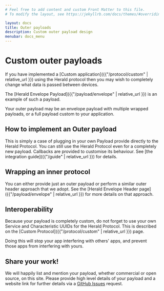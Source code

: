 ```yaml
---
# Feel free to add content and custom Front Matter to this file.
# To modify the layout, see https://jekyllrb.com/docs/themes/#overriding-theme-defaults

layout: docs
title: Outer payloads
description: Custom outer payload design
menubar: docs_menu
---
```


# Custom outer payloads

If you have implemented a [Custom application]({{"/protocol/custom" | relative_url }}) using the Herald protocol
then you may wish to completely change what data is passed between devices.

The [Herald Envelope Payload]({{"/payload/envelope" | relative_url }}) is an example of such a payload.

Your outer payload may be an envelope payload with multiple wrapped payloads, or a full payload
custom to your application.

## How to implement an Outer payload

This is simply a case of plugging in your own Payload provide directly to the Herald Protocol.
You can still use the Herald Protocol even for a completely new payload. Callbacks are provided
to customise its behaviour. See [the integration guide]({{"/guide" | relative_url }}) for details.

## Wrapping an inner protocol

You can either provide just an outer payload or perform a similar outer header approach that
we adopt. See the [Herald Envelope Header page]({{"/payload/envelope" | relative_url }}) for more details on that
approach.

## Interoperability

Because your payload is completely custom, do not forget to use your own Service and Characteristic UUIDs
for the Herald Protocol. This is described on the [Custom Protocol]({{"/protocol/custom" | relative_url }}) page.

Doing this will stop your app interfering with others' apps, and prevent those apps from interfering with
yours.

## Share your work!

We will happily list and mention your payload, whether commercial or open source, on this site. Please
provide high level details of your payload and a website link for further details via a
[GitHub Issues](https://github.com/vmware/herald/issues) request.
